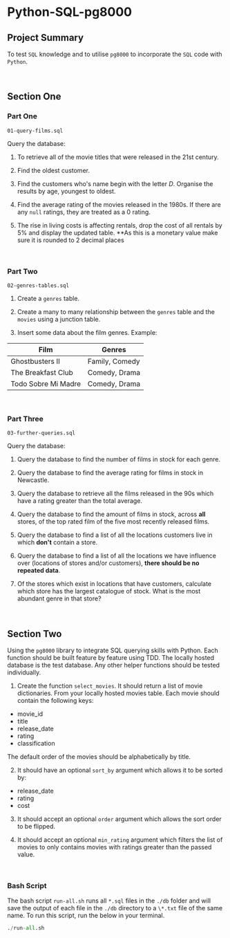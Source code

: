 # Python-SQL-pg8000

## Project Summary

To test `SQL` knowledge and to utilise `pg8000` to incorporate the `SQL` code with `Python`.

<br>

## Section One

### Part One

`01-query-films.sql`

Query the database:

1. To retrieve all of the movie titles that were released in the 21st century.

2. Find the oldest customer.

3. Find the customers who's name begin with the letter _D_. Organise the results by age, youngest to oldest.

4. Find the average rating of the movies released in the 1980s. If there are any `null` ratings, they are treated as a 0 rating.

5. The rise in living costs is affecting rentals, drop the cost of all rentals by 5% and display the updated table. **As this is a monetary value make sure it is rounded to 2 decimal places

<br>

### Part Two

`02-genres-tables.sql`

1. Create a `genres` table.

2. Create a many to many relationship between the `genres` table and the `movies` using a junction table.

3. Insert some data about the film genres. Example:


| Film                               | Genres               |
| ---------------------------------- | -------------------- |
| Ghostbusters II                    | Family, Comedy       |
| The Breakfast Club                 | Comedy, Drama        |
| Todo Sobre Mi Madre                | Comedy, Drama       


<br>

### Part Three

`03-further-queries.sql`

Query the database:

1. Query the database to find the number of films in stock for each genre.

2. Query the database to find the average rating for films in stock in Newcastle.

3. Query the database to retrieve all the films released in the 90s which have a rating greater than the total average.

4. Query the database to find the amount of films in stock, across **all** stores, of the top rated film of the five most recently released films.

5. Query the database to find a list of all the locations customers live in which **don't** contain a store.

6. Query the database to find a list of all the locations we have influence over (locations of stores and/or customers), **there should be no repeated data**.

7. Of the stores which exist in locations that have customers, calculate which store has the largest catalogue of stock. What is the most abundant genre in that store?

<br>

## Section Two

Using the `pg8000` library to integrate SQL querying skills with Python. Each function should be built feature by feature using TDD. The locally hosted database is the test database. Any other helper functions should be tested individually.

1. Create the function `select_movies`. It should return a list of movie dictionaries. From your locally hosted movies table.
   Each movie should contain the following keys:

-   movie_id
-   title
-   release_date
-   rating
-   classification

The default order of the movies should be alphabetically by title.

2. It should have an optional `sort_by` argument which allows it to be sorted by:

-   release_date
-   rating
-   cost

3. It should accept an optional `order` argument which allows the sort order to be flipped.

4. It should accept an optional `min_rating` argument which filters the list of movies to only contains movies with ratings greater than the passed value.

<br>

### Bash Script

The bash script `run-all.sh` runs all `*.sql` files in the `./db` folder and will save the output of each file in the `./db` directory to a `\*.txt` file of the same name. To run this script, run the below in your terminal.

```python
./run-all.sh
```
